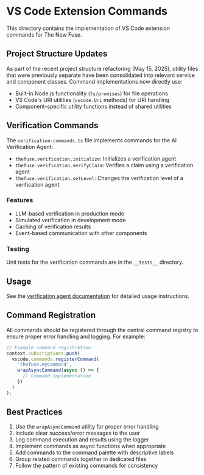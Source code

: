 # VS Code Extension Commands

This directory contains the implementation of VS Code extension commands for The New Fuse.

## Project Structure Updates

As part of the recent project structure refactoring (May 15, 2025), utility files that were previously separate have been consolidated into relevant service and component classes. Command implementations now directly use:

- Built-in Node.js functionality (`fs/promises`) for file operations
- VS Code's URI utilities (`vscode.Uri` methods) for URI handling
- Component-specific utility functions instead of shared utilities

## Verification Commands

The `verification-commands.ts` file implements commands for the AI Verification Agent:

- `thefuse.verification.initialize`: Initializes a verification agent
- `thefuse.verification.verifyClaim`: Verifies a claim using a verification agent
- `thefuse.verification.setLevel`: Changes the verification level of a verification agent

### Features

- LLM-based verification in production mode
- Simulated verification in development mode
- Caching of verification results
- Event-based communication with other components

### Testing

Unit tests for the verification commands are in the `__tests__` directory.

## Usage

See the [verification agent documentation](../docs/verification-agent.md) for detailed usage instructions.

## Command Registration

All commands should be registered through the central command registry to ensure proper error handling and logging. For example:

```typescript
// Example command registration
context.subscriptions.push(
  vscode.commands.registerCommand(
    'thefuse.myCommand',
    wrapAsyncCommand(async () => {
      // Command implementation
    })
  )
);
```

## Best Practices

1. Use the `wrapAsyncCommand` utility for proper error handling
2. Include clear success/error messages to the user
3. Log command execution and results using the logger
4. Implement commands as async functions when appropriate
5. Add commands to the command palette with descriptive labels
6. Group related commands together in dedicated files
7. Follow the pattern of existing commands for consistency
